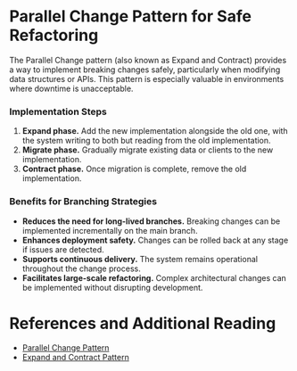 # Parallel Change Pattern for Safe Refactoring

The Parallel Change pattern (also known as Expand and Contract) provides a way to implement breaking changes safely, particularly when modifying data structures or APIs. This pattern is especially valuable in environments where downtime is unacceptable.

### Implementation Steps

1. **Expand phase.** Add the new implementation alongside the old one, with the system writing to both but reading from the old implementation.
2. **Migrate phase.** Gradually migrate existing data or clients to the new implementation.
3. **Contract phase.** Once migration is complete, remove the old implementation.

### Benefits for Branching Strategies

- **Reduces the need for long-lived branches.** Breaking changes can be implemented incrementally on the main branch.
- **Enhances deployment safety.** Changes can be rolled back at any stage if issues are detected.
- **Supports continuous delivery.** The system remains operational throughout the change process.
- **Facilitates large-scale refactoring.** Complex architectural changes can be implemented without disrupting development.

# References and Additional Reading

- [Parallel Change Pattern](https://martinfowler.com/bliki/ParallelChange.html)  
- [Expand and Contract Pattern](https://www.tim-wellhausen.de/papers/ExpandAndContract/ExpandAndContract.html)  